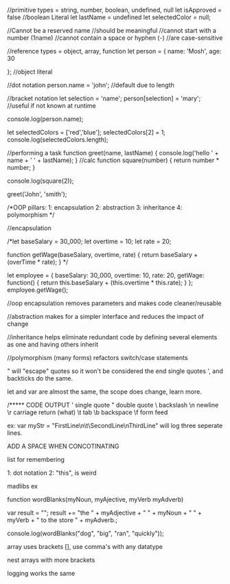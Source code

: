 //primitive types = string, number, boolean, undefined, null
let isApproved = false //boolean Literal 
let lastName = undefined
let selectedColor = null;



//Cannot be a reserved name
//should be meaningful
//cannot start with a number (1name)
//cannot contain a space or hyphen (-)
//are case-sensitive



//reference types = object, array, function 
let person = {
    name: 'Mosh', 
    age: 30
    
}; //object literal

//dot notation 
person.name = 'john'; //default due to length

//bracket notation
let selection = 'name';
person[selection] = 'mary'; //useful if not known at runtime

console.log(person.name);

let selectedColors = ['red','blue'];
selectedColors[2] = 1;
console.log(selectedColors.length);

//performing a task
function greet(name, lastName) {
    console.log('hello ' + name + ' ' + lastName);
}
//calc
function square(number) {
    return number * number; 
}

console.log(square(2));

greet('John', 'smith');

/*OOP pillars:
1: encapsulation 
2: abstraction 
3: inheritance
4: polymorphism
*/

//encapsulation 

/*let baseSalary = 30_000;
let overtime = 10;
let rate = 20; 

function getWage(baseSalary, overtime, rate) {
    return baseSalary + (overTime * rate);
} */

let employee = {
    baseSalary: 30_000,
    overtime: 10, 
    rate: 20,
    getWage: function() {
        return this.baseSalary + (this.overtime * this.rate);
    }
};
employee.getWage();

//oop encapsulation removes parameters and makes code cleaner/reusable

//abstraction makes for a simpler interface and reduces the impact of change

//inheritance helps eliminate redundant code by defining several elements as one and having others inherit

//polymorphism (many forms) refactors switch/case statements 


\" will "escape" quotes so it won't be considered the end
single quotes ', and backticks do the same. 

let and var are almost the same, the scope does change, learn more. 

/***** 
CODE OUTPUT 
\' single quote
\" double quote 
\\ backslash
\n newline
\r carriage return (what)
\t tab
\b backspace 
\f form feed 

ex: var myStr = "FirstLine\n\t\\SecondLine\nThirdLine" will log three seperate lines. 

ADD A SPACE WHEN CONCOTINATING 

list for remembering 

1: dot notation 
2: "this", is weird

madlibs ex 

function wordBlanks(myNoun, myAjective, myVerb myAdverb)

var result = "";
result += "the " + myAdjective + " " + myNoun + " " + myVerb + " to the store " + myAdverb.;

console.log(wordBlanks("dog", "big", "ran", "quickly"));

array uses brackets [], use comma's with any datatype 

nest arrays with more brackets 

logging works the same